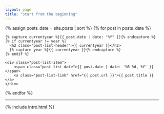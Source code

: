 ```yaml
---
layout: page
title: "Start from the beginning"
---
```


<section class="post-list">
  {% assign posts_date = site.posts | sort %}
  {% for post in posts_date %}

    {% capture currentyear %}{{ post.date | date: "%Y" }}{% endcapture %}
    {% if currentyear != year %}
      <h2 class="post-list-header">{{ currentyear }}</h2>
      {% capture year %}{{ currentyear }}{% endcapture %}
    {% endif %}

    <div class="post-list-item">
        <span class="post-list-date">{{ post.date | date: '%B %d, %Y' }}</span>
        <a class="post-list-link" href="{{ post.url }}">{{ post.title }}</a>
    </div>

  {% endfor %}

</section>
<hr>
{% include intro.html %}